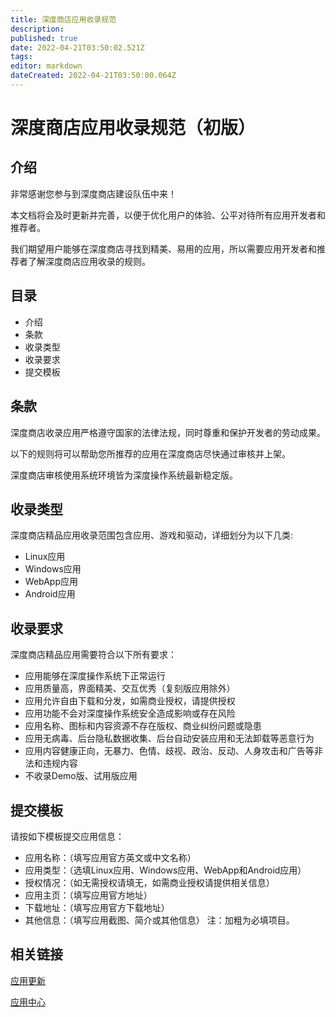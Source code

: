 ```yaml
---
title: 深度商店应用收录规范
description: 
published: true
date: 2022-04-21T03:50:02.521Z
tags: 
editor: markdown
dateCreated: 2022-04-21T03:50:00.064Z
---
```


# 深度商店应用收录规范（初版）

## 介绍

非常感谢您参与到深度商店建设队伍中来！

本文档将会及时更新并完善，以便于优化用户的体验、公平对待所有应用开发者和推荐者。

我们期望用户能够在深度商店寻找到精美、易用的应用，所以需要应用开发者和推荐者了解深度商店应用收录的规则。



## 目录

* 介绍
* 条款
* 收录类型
* 收录要求
* 提交模板


## 条款

深度商店收录应用严格遵守国家的法律法规，同时尊重和保护开发者的劳动成果。

以下的规则将可以帮助您所推荐的应用在深度商店尽快通过审核并上架。

深度商店审核使用系统环境皆为深度操作系统最新稳定版。



## 收录类型

深度商店精品应用收录范围包含应用、游戏和驱动，详细划分为以下几类:

* Linux应用
* Windows应用
* WebApp应用
* Android应用


## 收录要求

深度商店精品应用需要符合以下所有要求：

* 应用能够在深度操作系统下正常运行
* 应用质量高，界面精美、交互优秀（复刻版应用除外）
* 应用允许自由下载和分发，如需商业授权，请提供授权
* 应用功能不会对深度操作系统安全造成影响或存在风险
* 应用名称、图标和内容资源不存在版权、商业纠纷问题或隐患
* 应用无病毒、后台隐私数据收集、后台自动安装应用和无法卸载等恶意行为
* 应用内容健康正向，无暴力、色情、歧视、政治、反动、人身攻击和广告等非法和违规内容
* 不收录Demo版、试用版应用

## 提交模板

请按如下模板提交应用信息：

* 应用名称：（填写应用官方英文或中文名称）
* 应用类型：（选填Linux应用、Windows应用、WebApp和Android应用）
* 授权情况：（如无需授权请填无，如需商业授权请提供相关信息）
* 应用主页：（填写应用官方地址）
* 下载地址：（填写应用官方下载地址）
* 其他信息：（填写应用截图、简介或其他信息）
注：加粗为必填项目。

## 相关链接

[应用更新](https://www.deepin.org/application-update/)

[应用中心](http://appstore.deepin.org/)